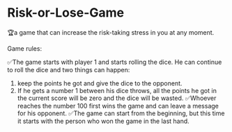 # Risk-or-Lose-Game
🏆a game that can increase the risk-taking stress in you at any moment.


Game rules:

✅The game starts with player 1 and starts rolling the dice. He can continue to roll the dice and two things can happen:
1) keep the points he got and give the dice to the opponent.
2) If he gets a number 1 between his dice throws, all the points he got in the current score will be zero and the dice will be wasted.
✅Whoever reaches the number 100 first wins the game and can leave a message for his opponent.
✅The game can start from the beginning, but this time it starts with the person who won the game in the last hand.
